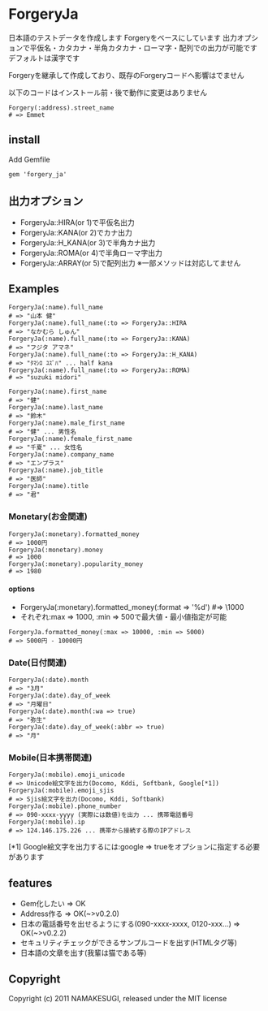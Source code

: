 # ForgeryJa

日本語のテストデータを作成します
Forgeryをベースにしています
出力オプションで平仮名・カタカナ・半角カタカナ・ローマ字・配列での出力が可能です
デフォルトは漢字です

Forgeryを継承して作成しており、既存のForgeryコードへ影響はでません

以下のコードはインストール前・後で動作に変更はありません
<pre><code>Forgery(:address).street_name
# => Emmet
</pre></code>

## install

Add Gemfile
<pre><code>gem 'forgery_ja'</code></pre>

## 出力オプション

* ForgeryJa::HIRA(or 1)で平仮名出力
* ForgeryJa::KANA(or 2)でカナ出力
* ForgeryJa::H_KANA(or 3)で半角カナ出力
* ForgeryJa::ROMA(or 4)で半角ローマ字出力
* ForgeryJa::ARRAY(or 5)で配列出力
※一部メソッドは対応してません

## Examples

<pre><code>ForgeryJa(:name).full_name
# => "山本 健"
ForgeryJa(:name).full_name(:to => ForgeryJa::HIRA
# => "なかむら しゅん"
ForgeryJa(:name).full_name(:to => ForgeryJa::KANA)
# => "フジタ アマネ"
ForgeryJa(:name).full_name(:to => ForgeryJa::H_KANA)
# => "ﾀﾏｼﾛ ﾕｽﾞﾊ" ... half kana
ForgeryJa(:name).full_name(:to => ForgeryJa::ROMA)
# => "suzuki midori"
</code></pre>

<pre><code>ForgeryJa(:name).first_name
# => "健"
ForgeryJa(:name).last_name
# => "鈴木"
ForgeryJa(:name).male_first_name
# => "健" ... 男性名
ForgeryJa(:name).female_first_name
# => "千夏" ... 女性名
ForgeryJa(:name).company_name
# => "エンプラス"
ForgeryJa(:name).job_title
# => "医師"
ForgeryJa(:name).title
# => "君"
</code></pre>

### Monetary(お金関連)

<pre><code>ForgeryJa(:monetary).formatted_money
# => 1000円
ForgeryJa(:monetary).money
# => 1000
ForgeryJa(:monetary).popularity_money
# => 1980
</code></pre>

#### options

* ForgeryJa(:monetary).formatted_money(:format => '\%d') #=> \1000
* それぞれ:max => 1000, :min => 500で最大値・最小値指定が可能

<pre><code>ForgeryJa.formatted_money(:max => 10000, :min => 5000)
# => 5000円 - 10000円</code></pre>

### Date(日付関連)

<pre><code>ForgeryJa(:date).month
# => "3月"
ForgeryJa(:date).day_of_week
# => "月曜日"
ForgeryJa(:date).month(:wa => true)
# => "弥生"
ForgeryJa(:date).day_of_week(:abbr => true)
# => "月"</code></pre>

### Mobile(日本携帯関連)

<pre><code>ForgeryJa(:mobile).emoji_unicode
# => Unicode絵文字を出力(Docomo, Kddi, Softbank, Google[*1])
ForgeryJa(:mobile).emoji_sjis
# => Sjis絵文字を出力(Docomo, Kddi, Softbank)
ForgeryJa(:mobile).phone_number
# => 090-xxxx-yyyy (実際には数値)を出力 ... 携帯電話番号
ForgeryJa(:mobile).ip
# => 124.146.175.226 ... 携帯から接続する際のIPアドレス
</code></pre>

[*1] Google絵文字を出力するには:google => trueをオプションに指定する必要があります

## features

* Gem化したい => OK
* Address作る => OK(~>v0.2.0)
* 日本の電話番号を出せるようにする(090-xxxx-xxxx, 0120-xxx...) => OK(~>v0.2.2)
* セキュリティチェックができるサンプルコードを出す(HTMLタグ等)
* 日本語の文章を出す(我輩は猫である等)

## Copyright

Copyright (c) 2011 NAMAKESUGI, released under the MIT license
